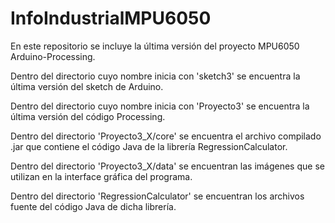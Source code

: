 # InfoIndustrialMPU6050


En este repositorio se incluye la última versión del proyecto MPU6050 Arduino-Processing.

Dentro del directorio cuyo nombre inicia con 'sketch3' se encuentra la última versión del sketch de Arduino.

Dentro del directorio cuyo nombre inicia con 'Proyecto3' se encuentra la última versión del código Processing.

Dentro del directorio 'Proyecto3_X/core' se encuentra el archivo compilado .jar que contiene el código Java de la librería RegressionCalculator.

Dentro del directorio 'Proyecto3_X/data' se encuentran las imágenes que se utilizan en la interface gráfica del programa.

Dentro del directorio 'RegressionCalculator' se encuentran los archivos fuente del código Java de dicha librería.
